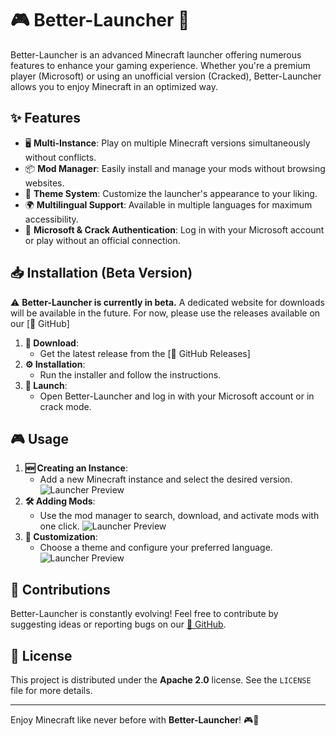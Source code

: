 # 🎮 Better-Launcher 🚀

Better-Launcher is an advanced Minecraft launcher offering numerous features to enhance your gaming experience. Whether you're a premium player (Microsoft) or using an unofficial version (Cracked), Better-Launcher allows you to enjoy Minecraft in an optimized way.

## ✨ Features

- 🖥️ **Multi-Instance**: Play on multiple Minecraft versions simultaneously without conflicts.
- 📦 **Mod Manager**: Easily install and manage your mods without browsing websites.
- 🎨 **Theme System**: Customize the launcher's appearance to your liking.
- 🌍 **Multilingual Support**: Available in multiple languages for maximum accessibility.
- 🔑 **Microsoft & Crack Authentication**: Log in with your Microsoft account or play without an official connection.

## 📥 Installation (Beta Version)

⚠️ **Better-Launcher is currently in beta.** A dedicated website for downloads will be available in the future. For now, please use the releases available on our [📌 GitHub]

1. **📌 Download**:
   - Get the latest release from the [🔗 GitHub Releases]
2. **⚙️ Installation**:
   - Run the installer and follow the instructions.
3. **🚀 Launch**:
   - Open Better-Launcher and log in with your Microsoft account or in crack mode.

## 🎮 Usage

1. **🆕 Creating an Instance**:
   - Add a new Minecraft instance and select the desired version.
   ![Launcher Preview](https://github.com/magiidev/Better-Launcher/tree/master/src/main/resources/images/instances.png)
2. **🛠️ Adding Mods**:
   - Use the mod manager to search, download, and activate mods with one click.
   ![Launcher Preview](https://github.com/magiidev/Better-Launcher/tree/master/src/main/resources/images/mods.png)
3. **🎨 Customization**:
   - Choose a theme and configure your preferred language.
   ![Launcher Preview](https://github.com/magiidev/Better-Launcher/tree/master/src/main/resources/images/home.png)

## 🤝 Contributions

Better-Launcher is constantly evolving! Feel free to contribute by suggesting ideas or reporting bugs on our [📌 GitHub](#).

## 📜 License

This project is distributed under the **Apache 2.0** license. See the `LICENSE` file for more details.

---

Enjoy Minecraft like never before with **Better-Launcher**! 🎮🚀

